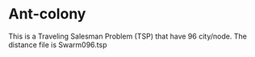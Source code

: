 # Ant-colony
This is a Traveling Salesman Problem (TSP) that have 96 city/node.
The distance file is Swarm096.tsp
